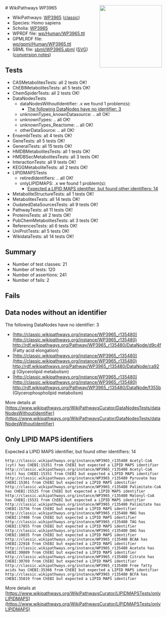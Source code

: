 <img style="float: right; width: 200px" src="https://upload.wikimedia.org/wikipedia/commons/thumb/8/83/Wplogo_with_text_500.png/640px-Wplogo_with_text_500.png" />
# WikiPathways WP3965

* WikiPathways: [WP3965](https://wikipathways.org/pathways/WP3965) ([classic](https://classic.wikipathways.org/instance/WP3965))
* Species: Homo sapiens
* Scholia: [WP3965](https://scholia.toolforge.org/wikipathways/WP3965)
* WPRDF file: [wp/Human/WP3965.ttl](../wp/Human/WP3965.ttl)
* GPMLRDF file: [wp/gpml/Human/WP3965.ttl](../wp/gpml/Human/WP3965.ttl)
* SBML file: [sbml/WP3965.sbml](../sbml/WP3965.sbml) ([SVG](../sbml/WP3965.svg)) ([conversion notes](../sbml/WP3965.txt))

## Tests
* CASMetabolitesTests: all 2 tests OK!
* ChEBIMetabolitesTests: all 5 tests OK!
* ChemSpiderTests: all 2 tests OK!
* DataNodesTests
    * dataNodesWithoutIdentifier: .x we found 1 problem(s):
        * [The following DataNodes have no identifier: 3](#d2d32fa2)
    * unknownTypes_knownDatasource: .. all OK!
    * unknownTypes: .. all OK!
    * unknownTypes_Reactome: .. all OK!
    * otherDataSource: .. all OK!
* EnsemblTests: all 4 tests OK!
* GeneTests: all 5 tests OK!
* GeneralTests: all 15 tests OK!
* HMDBMetabolitesTests: all 1 tests OK!
* HMDBSecMetabolitesTests: all 3 tests OK!
* InteractionTests: all 9 tests OK!
* KEGGMetaboliteTests: all 2 tests OK!
* LIPIDMAPSTests
    * retiredIdentifiers: .. all OK!
    * onlyLIPIDMAPS: .x we found 1 problem(s):
        * [Expected a LIPID MAPS identifier, but found other identifiers: 14](#d0bfb67c)
* MetaboliteStructureTests: all 1 tests OK!
* MetabolitesTests: all 14 tests OK!
* OudatedDataSourcesTests: all 9 tests OK!
* PathwayTests: all 11 tests OK!
* ProteinsTests: all 2 tests OK!
* PubChemMetabolitesTests: all 3 tests OK!
* ReferencesTests: all 6 tests OK!
* UniProtTests: all 5 tests OK!
* WikidataTests: all 14 tests OK!


## Summary

* Number of test classes: 21
* Number of tests: 120
* Number of assertions: 241
* Number of fails: 2

## Fails

<a name="d2d32fa2" />

## Data nodes without an identifier

The following DataNodes have no identifier: 3

* [http://classic.wikipathways.org/instance/WP3965_r135480](http://classic.wikipathways.org/instance/WP3965_r135480) http://rdf.wikipathways.org/Pathway/WP3965_r135480/DataNode/d9c4f (Fatty acid
elongation)
* [http://classic.wikipathways.org/instance/WP3965_r135480](http://classic.wikipathways.org/instance/WP3965_r135480) http://rdf.wikipathways.org/Pathway/WP3965_r135480/DataNode/ca92d (Glycerolipid
metabolism)
* [http://classic.wikipathways.org/instance/WP3965_r135480](http://classic.wikipathways.org/instance/WP3965_r135480) http://rdf.wikipathways.org/Pathway/WP3965_r135480/DataNode/f355b (Glycerophospholipid
metabolism)


More details at [https://www.wikipathways.org/WikiPathwaysCurator/DataNodesTests/dataNodesWithoutIdentifier](https://www.wikipathways.org/WikiPathwaysCurator/DataNodesTests/dataNodesWithoutIdentifier)

<a name="d0bfb67c" />

## Only LIPID MAPS identifiers

Expected a LIPID MAPS identifier, but found other identifiers: 14
```
http://classic.wikipathways.org/instance/WP3965_r135480 Acetyl-CoA (cyt) has CHEBI:15351 from ChEBI but expected a LIPID MAPS identifier
http://classic.wikipathways.org/instance/WP3965_r135480 Acetyl-CoA (mit) has CHEBI:15351 from ChEBI but expected a LIPID MAPS identifier
http://classic.wikipathways.org/instance/WP3965_r135480 Pyruvate has CHEBI:15361 from ChEBI but expected a LIPID MAPS identifier
http://classic.wikipathways.org/instance/WP3965_r135480 Palimitate-CoA has CHEBI:15525 from ChEBI but expected a LIPID MAPS identifier
http://classic.wikipathways.org/instance/WP3965_r135480 Malonyl-CoA has CHEBI:15531 from ChEBI but expected a LIPID MAPS identifier
http://classic.wikipathways.org/instance/WP3965_r135480 Palimitate has CHEBI:15756 from ChEBI but expected a LIPID MAPS identifier
http://classic.wikipathways.org/instance/WP3965_r135480 MAG has CHEBI:17408 from ChEBI but expected a LIPID MAPS identifier
http://classic.wikipathways.org/instance/WP3965_r135480 TAG has CHEBI:17855 from ChEBI but expected a LIPID MAPS identifier
http://classic.wikipathways.org/instance/WP3965_r135480 DAG has CHEBI:18035 from ChEBI but expected a LIPID MAPS identifier
http://classic.wikipathways.org/instance/WP3965_r135480 BCAA has CHEBI:22918 from ChEBI but expected a LIPID MAPS identifier
http://classic.wikipathways.org/instance/WP3965_r135480 Acetate has CHEBI:30089 from ChEBI but expected a LIPID MAPS identifier
http://classic.wikipathways.org/instance/WP3965_r135480 Citrate has CHEBI:30769 from ChEBI but expected a LIPID MAPS identifier
http://classic.wikipathways.org/instance/WP3965_r135480 Free fatty acids has CHEBI:35366 from ChEBI but expected a LIPID MAPS identifier
http://classic.wikipathways.org/instance/WP3965_r135480 BCFA has CHEBI:35819 from ChEBI but expected a LIPID MAPS identifier
```

More details at [https://www.wikipathways.org/WikiPathwaysCurator/LIPIDMAPSTests/onlyLIPIDMAPS](https://www.wikipathways.org/WikiPathwaysCurator/LIPIDMAPSTests/onlyLIPIDMAPS)

